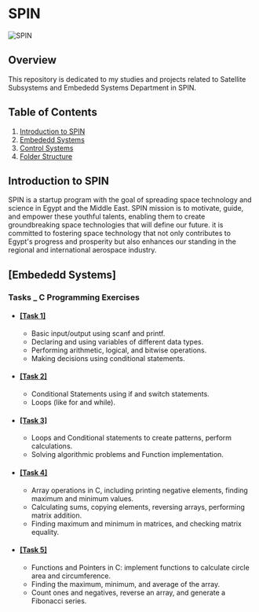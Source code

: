 # SPIN

![SPIN](https://github.com/moezzelrgal/Electromagnetic-Waves/assets/101054811/3af3fec3-5aa2-474b-9332-460aad2606f2)


## Overview

This repository is dedicated to my studies and projects related to Satellite Subsystems and Embededd Systems Department in SPIN. 

## Table of Contents

1. [Introduction to SPIN](#Introduction-to-SPIN)
2. [Embededd Systems](#Embededd-Systems)
3. [Control Systems](#Control-Systems)
6. [Folder Structure](#folder-structure)

   

## Introduction to SPIN

SPIN is a startup program with the goal of spreading space technology and science in Egypt and the Middle East. SPIN mission is to motivate, guide, and empower these youthful talents, enabling them to create groundbreaking space technologies that will define our future. it is committed to fostering space technology that not only contributes to Egypt's progress and prosperity but also enhances our standing in the regional and international aerospace industry.

## [Embededd Systems] 

### Tasks _ C Programming Exercises

- #### [[Task 1]](https://github.com/alaaelsawyy/SPIN/blob/44dfc3e3c42a46b623fd3e9e9ccc14c395757bc1/Tasks/Task%201.c)
   - Basic input/output using scanf and printf.
   - Declaring and using variables of different data types.
   - Performing arithmetic, logical, and bitwise operations.
   - Making decisions using conditional statements.

- #### [[Task 2]](https://github.com/alaaelsawyy/SPIN/blob/c7ddd79ea5cd3a71ad9d406e2dd880e09bc0931e/Tasks/Task%202.c)
   -  Conditional Statements using if and switch statements.
   -  Loops (like for and while).
     
- #### [[Task 3]](https://github.com/alaaelsawyy/SPIN/blob/5db1e200cf48462aa60d5df55d60e99e74f18a3b/Tasks/Task%203.c)
  -  Loops and Conditional statements to create patterns, perform calculations.
  -  Solving algorithmic problems and Function implementation.

- #### [[Task 4]](https://github.com/alaaelsawyy/SPIN/blob/4e69338d4088d0502eb084374fc07af18481dd1e/Tasks/Task%204.c)
  - Array operations in C, including printing negative elements, finding maximum and minimum values.
  - Calculating sums, copying elements, reversing arrays, performing matrix addition.
  - Finding maximum and minimum in matrices, and checking matrix equality. 

- #### [[Task 5]](https://github.com/alaaelsawyy/SPIN/blob/f0a7401185769c4b42fba766d12618480fa26daf/Tasks/Task%205.c)
  - Functions and Pointers in C: implement functions to calculate circle area and circumference.
  - Finding the maximum, minimum, and average of the array.
  - Count ones and negatives, reverse an array, and generate a Fibonacci series.

 
